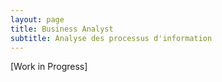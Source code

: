 ```yaml
---
layout: page
title: Business Analyst
subtitle: Analyse des processus d'information
---
```


[Work in Progress]
